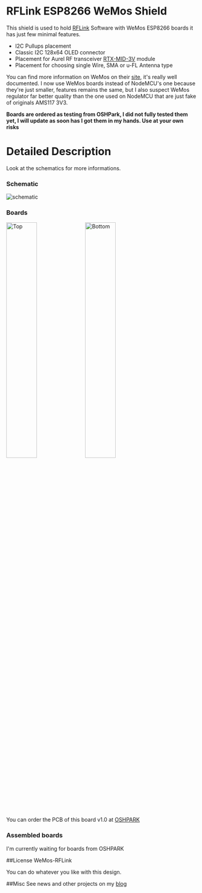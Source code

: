 RFLink ESP8266 WeMos Shield
============================

This shield is used to hold [RFLink][4] Software with WeMos ESP8266 boards it has just few minimal features.
- I2C Pullups placement
- Classic I2C 128x64 OLED connector
- Placement for Aurel RF transceiver [RTX-MID-3V][5] module
- Placement for choosing single Wire, SMA or u-FL Antenna type

You can find more information on WeMos on their [site][1], it's really well documented.
I now use WeMos boards instead of NodeMCU's one because they're just smaller, features remains the same, but I also suspect WeMos regulator far better quality than the one used on NodeMCU that are just fake of originals AMS117 3V3.

**Boards are ordered as testing from OSHPark, I did not fully tested them yet, I will update as soon has I got them in my hands. Use at your own risks**

Detailed Description
====================

Look at the schematics for more informations.

### Schematic  
![schematic](https://raw.githubusercontent.com/hallard/WeMos-RFLink/master/WeMos-RFLink-sch.png)  

### Boards  
<img src="https://raw.githubusercontent.com/hallard/WeMos-RFLink/master/WeMos-RFLink-top.png" alt="Top" width="40%" height="40%">&nbsp;
<img src="https://raw.githubusercontent.com/hallard/WeMos-RFLink/master/WeMos-RFLink-bot.png" alt="Bottom" width="40%" height="40%">&nbsp; 

You can order the PCB of this board v1.0 at [OSHPARK][3]

### Assembled boards

I'm currently waiting for boards from OSHPARK

##License WeMos-RFLink

You can do whatever you like with this design.

##Misc
See news and other projects on my [blog][2] 
 
[1]: http://www.wemos.cc/wiki/doku.php?id=en:d1_mini
[2]: https://hallard.me
[3]: https://oshpark.com/shared_projects/OQP84btS
[4]: https://sourceforge.net/projects/rflink/
[5]: http://www.tme.eu/gb/details/rtx-mid-3v/aurel-rf-communication-modules/aurel/650201033g/

